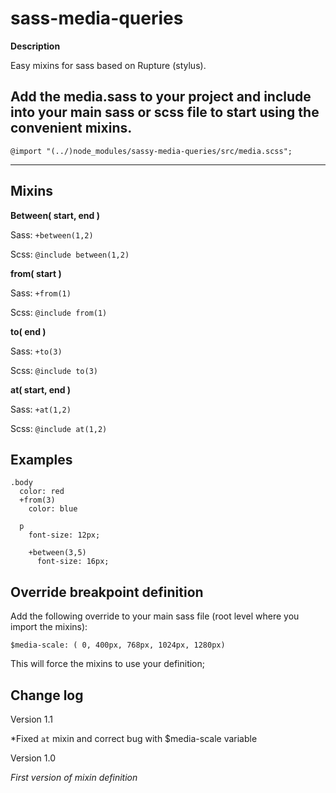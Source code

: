 sass-media-queries
==================
**Description**

Easy mixins for sass based on Rupture (stylus).

Add the media.sass to your project and include into your main sass or scss file to start using the convenient mixins.
------------------------------
    @import "(../)node_modules/sassy-media-queries/src/media.scss";
------------------------------

Mixins
------
**Between( start, end )**

Sass: `+between(1,2)`

Scss: `@include between(1,2)`

**from( start )**

Sass: `+from(1)`

Scss: `@include from(1)`

**to( end )**

Sass: `+to(3)`

Scss: `@include to(3)`

**at( start, end )**

Sass: `+at(1,2)`

Scss: `@include at(1,2)`


Examples
------------------------------
    .body
      color: red
      +from(3)
        color: blue

      p
        font-size: 12px;

        +between(3,5)
          font-size: 16px;


Override breakpoint definition
------------------------------
Add the following override to your main sass file (root level where you import the mixins):

    $media-scale: ( 0, 400px, 768px, 1024px, 1280px)

This will force the mixins to use your definition;


Change log
----------
Version 1.1

*Fixed `at` mixin and correct bug with $media-scale variable

Version 1.0

*First  version of mixin definition*